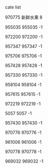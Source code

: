 cate list

970775 新鲜水果 8

955035 955035 -1

972200 972200 -1

957347 957347 -1

975706 975706 -1

957428 957428 -1

957330 957330 -1

958104 958104 -1

957615 957615 -1

972219 972219 -1

5057 5057 -1

957430 957430 -1

970776 970776 -1

961006 961006 -1

970778 970778 -1

969032 969032 -1

